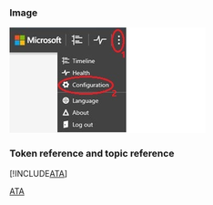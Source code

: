 
### Image
![this is the alt text](./image/ATA_config_icon.JPG)
 
### Token reference and topic reference
[!INCLUDE[ATA](./token/ATA.md)] 

[ATA](./token/ATA.md)
